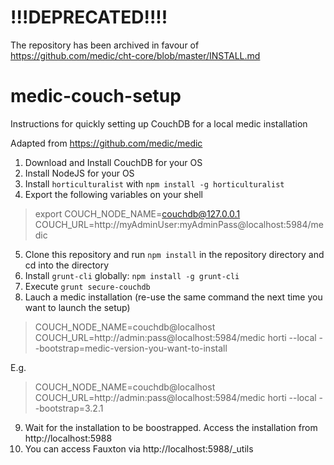 # !!!DEPRECATED!!!!
The repository has been archived in favour of https://github.com/medic/cht-core/blob/master/INSTALL.md

# medic-couch-setup

Instructions for quickly setting up CouchDB for a local medic installation

Adapted from https://github.com/medic/medic

1. Download and Install CouchDB for your OS
2. Install NodeJS for your OS
3. Install `horticulturalist` with `npm install -g horticulturalist`
4. Export the following variables on your shell

>export COUCH_NODE_NAME=couchdb@127.0.0.1 COUCH_URL=http://myAdminUser:myAdminPass@localhost:5984/medic

5. Clone this repository and run `npm install` in the repository directory and cd into the directory
6. Install `grunt-cli` globally: `npm install -g grunt-cli`
7. Execute `grunt secure-couchdb`
8. Lauch a medic installation (re-use the same command the next time you want to launch the setup)
> COUCH_NODE_NAME=couchdb@localhost COUCH_URL=http://admin:pass@localhost:5984/medic horti --local --bootstrap=medic-version-you-want-to-install

E.g.
> COUCH_NODE_NAME=couchdb@localhost COUCH_URL=http://admin:pass@localhost:5984/medic horti --local --bootstrap=3.2.1

9. Wait for the installation to be boostrapped. Access the installation from http://localhost:5988
10. You can access Fauxton via http://localhost:5988/_utils
